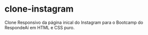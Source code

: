 # clone-instagram
Clone Responsivo da página inical do Instagram para o Bootcamp do RespondeAí em HTML e CSS puro.
